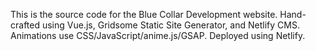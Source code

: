 This is the source code for the Blue Collar Development website. Hand-crafted using Vue.js, Gridsome Static Site Generator, and Netlify CMS. Animations use CSS/JavaScript/anime.js/GSAP. Deployed using Netlify.
